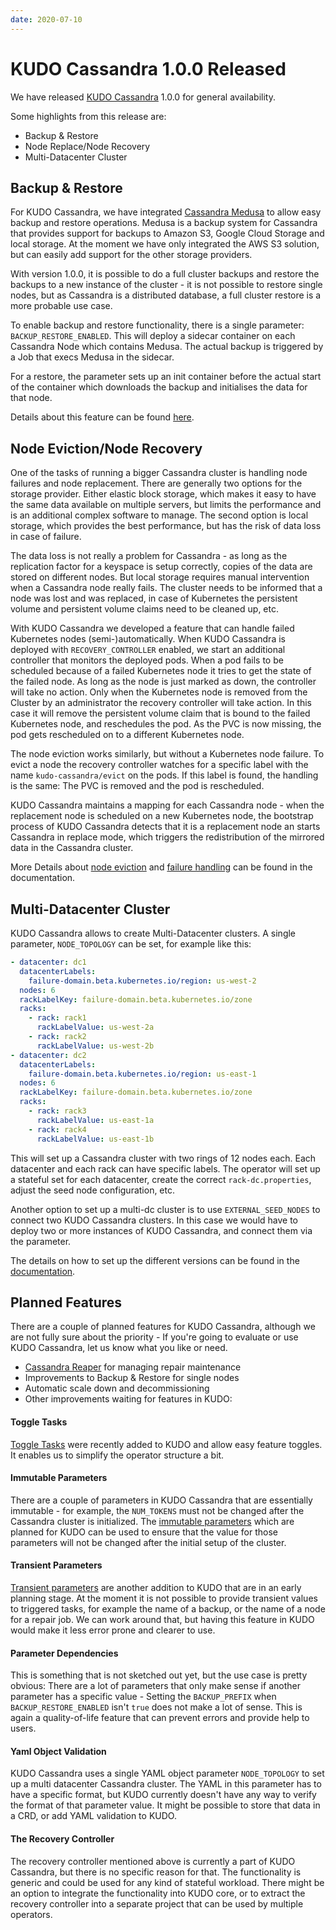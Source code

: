 ```yaml
---
date: 2020-07-10
---
```


# KUDO Cassandra 1.0.0 Released

We have released [KUDO Cassandra](https://github.com/mesosphere/kudo-cassandra-operator) 1.0.0 for general availability. 

Some highlights from this release are:

* Backup & Restore
* Node Replace/Node Recovery
* Multi-Datacenter Cluster

<!-- more -->

## Backup & Restore

For KUDO Cassandra, we have integrated [Cassandra Medusa](https://github.com/thelastpickle/cassandra-medusa) to allow easy backup and restore operations.
Medusa is a backup system for Cassandra that provides support for backups to Amazon S3, Google Cloud Storage and local storage. At the moment we have only integrated the AWS S3 solution, but can easily add support for the other storage providers.

With version 1.0.0, it is possible to do a full cluster backups and restore the backups to a new instance of the cluster - it is not possible to restore single nodes, but as Cassandra is a distributed database, a full cluster restore is a more probable use case.

To enable backup and restore functionality, there is a single parameter: `BACKUP_RESTORE_ENABLED`. This will deploy a sidecar container on each Cassandra Node which contains Medusa. The actual backup is triggered by a Job that execs Medusa in the sidecar.

For a restore, the parameter sets up an init container before the actual start of the container which downloads the backup and initialises the data for that node.

Details about this feature can be found [here](https://github.com/mesosphere/kudo-cassandra-operator/blob/master/docs/backup.md).

## Node Eviction/Node Recovery

One of the tasks of running a bigger Cassandra cluster is handling node failures and node replacement. There are generally two options for the storage provider. Either elastic block storage, which makes it easy to have the same data available on multiple servers, but limits the performance and is an additional complex software to manage. The second option is local storage, which provides the best performance, but has the risk of data loss in case of failure.

The data loss is not really a problem for Cassandra - as long as the replication factor for a keyspace is setup correctly, copies of the data are stored on different nodes. But local storage requires manual intervention when a Cassandra node really fails. The cluster needs to be informed that a node was lost and was replaced, in case of Kubernetes the persistent volume and persistent volume claims need to be cleaned up, etc.

With KUDO Cassandra we developed a feature that can handle failed Kubernetes nodes (semi-)automatically. When KUDO Cassandra is deployed with `RECOVERY_CONTROLLER` enabled, we start an additional controller that monitors the deployed pods. When a pod fails to be scheduled because of a failed Kubernetes node it tries to get the state of the failed node. As long as the node is just marked as down, the controller will take no action. Only when the Kubernetes node is removed from the Cluster by an administrator the recovery controller will take action. In this case it will remove the persistent volume claim that is bound to the failed Kubernetes node, and reschedules the pod. As the PVC is now missing, the pod gets rescheduled on to a different Kubernetes node. 

The node eviction works similarly, but without a Kubernetes node failure. To evict a node the recovery controller watches for a specific label with the name `kudo-cassandra/evict` on the pods. If this label is found, the handling is the same: The PVC is removed and the pod is rescheduled.

KUDO Cassandra maintains a mapping for each Cassandra node - when the replacement node is scheduled on a new Kubernetes node, the bootstrap process of KUDO Cassandra detects that it is a replacement node an starts Cassandra in replace mode, which triggers the redistribution of the mirrored data in the Cassandra cluster.

More Details about [node eviction](https://github.com/mesosphere/kudo-cassandra-operator/blob/master/docs/evicting-nodes.md) and [failure handling](https://github.com/mesosphere/kudo-cassandra-operator/blob/master/docs/managing.md#failure-handling) can be found in the documentation.

## Multi-Datacenter Cluster

KUDO Cassandra allows to create Multi-Datacenter clusters. A single parameter, `NODE_TOPOLOGY` can be set, for example like this:

```yaml
- datacenter: dc1
  datacenterLabels:
    failure-domain.beta.kubernetes.io/region: us-west-2
  nodes: 6
  rackLabelKey: failure-domain.beta.kubernetes.io/zone
  racks:
    - rack: rack1
      rackLabelValue: us-west-2a
    - rack: rack2
      rackLabelValue: us-west-2b
- datacenter: dc2
  datacenterLabels:
    failure-domain.beta.kubernetes.io/region: us-east-1
  nodes: 6
  rackLabelKey: failure-domain.beta.kubernetes.io/zone
  racks:
    - rack: rack3
      rackLabelValue: us-east-1a
    - rack: rack4
      rackLabelValue: us-east-1b
```

This will set up a Cassandra cluster with two rings of 12 nodes each. Each datacenter and each rack can have specific labels. The operator will set up a stateful set for each datacenter, create the correct `rack-dc.properties`, adjust the seed node configuration, etc.

Another option to set up a multi-dc cluster is to use `EXTERNAL_SEED_NODES` to connect two KUDO Cassandra clusters. In this case we would have to deploy two or more instances of KUDO Cassandra, and connect them via the parameter. 

The details on how to set up the different versions can be found in the [documentation](https://github.com/mesosphere/kudo-cassandra-operator/blob/master/docs/multidatacenter.md).

## Planned Features

There are a couple of planned features for KUDO Cassandra, although we are not fully sure about the priority - If you're going to evaluate or use KUDO Cassandra, let us know what you like or need. 

* [Cassandra Reaper](http://cassandra-reaper.io/) for managing repair maintenance 
* Improvements to Backup & Restore for single nodes
* Automatic scale down and decommissioning
* Other improvements waiting for features in KUDO:

#### Toggle Tasks

[Toggle Tasks](https://kudo.dev/docs/developing-operators/tasks.html#toggle-task) were recently added to KUDO and allow easy feature toggles. It enables us to simplify the operator structure a bit.

#### Immutable Parameters

There are a couple of parameters in KUDO Cassandra that are essentially immutable - for example, the `NUM_TOKENS` must not be changed after the Cassandra cluster is initialized. The [immutable parameters](https://github.com/kudobuilder/kudo/blob/main/keps/0030-immutable-parameters.md) which are planned for KUDO can be used to ensure that the value for those parameters will not be changed after the initial setup of the cluster.

#### Transient Parameters

[Transient parameters](https://github.com/kudobuilder/kudo/pull/1450) are another addition to KUDO that are in an early planning stage. At the moment it is not possible to provide transient values to triggered tasks, for example the name of a backup, or the name of a node for a repair job. We can work around that, but having this feature in KUDO would make it less error prone and clearer to use.

#### Parameter Dependencies

This is something that is not sketched out yet, but the use case is pretty obvious: There are a lot of parameters that only make sense if another parameter has a specific value - Setting the `BACKUP_PREFIX` when `BACKUP_RESTORE_ENABLED` isn't `true` does not make a lot of sense. This is again a quality-of-life feature that can prevent errors and provide help to users.

#### Yaml Object Validation

KUDO Cassandra uses a single YAML object parameter `NODE_TOPOLOGY` to set up a multi datacenter Cassandra cluster. The YAML in this parameter has to have a specific format, but KUDO currently doesn't have any way to verify the format of that parameter value. It might be possible to store that data in a CRD, or add YAML validation to KUDO.

#### The Recovery Controller

The recovery controller mentioned above is currently a part of KUDO Cassandra, but there is no specific reason for that. The functionality is generic and could be used for any kind of stateful workload. There might be an option to integrate the functionality into KUDO core, or to extract the recovery controller into a separate project that can be used by multiple operators.


<Authors about="aneumann" />
